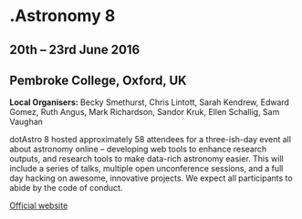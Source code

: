 # .Astronomy 8

## 20th – 23rd June 2016

## Pembroke College, Oxford, UK

**Local Organisers:** Becky Smethurst, Chris Lintott, Sarah Kendrew, Edward Gomez, Ruth Angus, Mark Richardson, Sandor Kruk, Ellen Schallig, Sam Vaughan

dotAstro 8 hosted approximately 58 attendees for a three-ish-day event all about astronomy online – developing web tools to enhance research outputs, and research tools to make data-rich astronomy easier. This will include a series of talks, multiple open unconference sessions, and a full day hacking on awesome, innovative projects. We expect all participants to abide by the code of conduct.

[Official website](http://dotastronomy.com/events/eight/)
